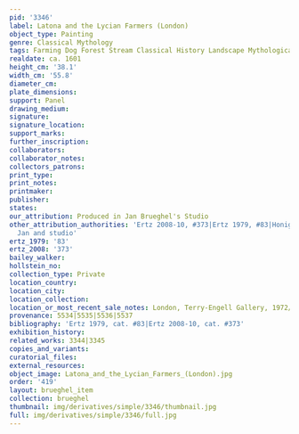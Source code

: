```yaml
---
pid: '3346'
label: Latona and the Lycian Farmers (London)
object_type: Painting
genre: Classical Mythology
tags: Farming Dog Forest Stream Classical History Landscape Mythological
realdate: ca. 1601
height_cm: '38.1'
width_cm: '55.8'
diameter_cm: 
plate_dimensions: 
support: Panel
drawing_medium: 
signature: 
signature_location: 
support_marks: 
further_inscription: 
collaborators: 
collaborator_notes: 
collectors_patrons: 
print_type: 
print_notes: 
printmaker: 
publisher: 
states: 
our_attribution: Produced in Jan Brueghel's Studio
other_attribution_authorities: 'Ertz 2008-10, #373|Ertz 1979, #83|Honig database as
  Jan and studio'
ertz_1979: '83'
ertz_2008: '373'
bailey_walker: 
hollstein_no: 
collection_type: Private
location_country: 
location_city: 
location_collection: 
location_or_most_recent_sale_notes: London, Terry-Engell Gallery, 1972/3
provenance: 5534|5535|5536|5537
bibliography: 'Ertz 1979, cat. #83|Ertz 2008-10, cat. #373'
exhibition_history: 
related_works: 3344|3345
copies_and_variants: 
curatorial_files: 
external_resources: 
object_image: Latona_and_the_Lycian_Farmers_(London).jpg
order: '419'
layout: brueghel_item
collection: brueghel
thumbnail: img/derivatives/simple/3346/thumbnail.jpg
full: img/derivatives/simple/3346/full.jpg
---
```

